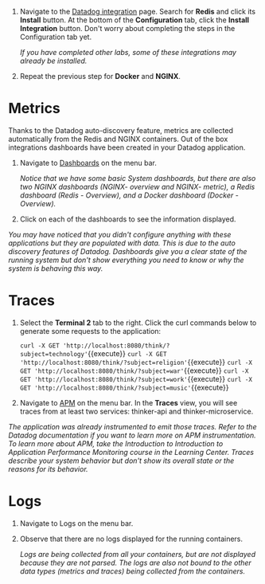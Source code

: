 1. Navigate to the <a href="https://app.datadoghq.com/account/settings" target="_datadog">Datadog integration</a> page. Search for **Redis** and click its **Install** button. At the bottom of the **Configuration** tab, click the **Install Integration** button. Don't worry about completing the steps in the Configuration tab yet.

    _If you have completed other labs, some of these integrations may already be installed._

2. Repeat the previous step for **Docker** and **NGINX**.

# Metrics

Thanks to the Datadog auto-discovery feature, metrics are collected automatically from the Redis and NGINX containers. Out of the box integrations dashboards have been created in your Datadog application.

1. Navigate to <a href="https://app.datadoghq.com/dashboard/lists" target="_datadog">Dashboards</a> on the menu bar. 
   
   *Notice that we have some basic System dashboards, but there are also two NGINX dashboards (NGINX- overview and NGINX- metric), a Redis dashboard (Redis - Overview), and a Docker dashboard (Docker - Overview).*

2. Click on each of the dashboards to see the information displayed.
  
  *You may have noticed that you didn't configure anything with these applications but they are populated with data. This is due to the auto discovery features of Datadog. Dashboards give you a clear state of the running system but don't show everything you need to know or why the system is behaving this way.*

# Traces

1. Select the **Terminal 2** tab to the right. Click the curl commands below to generate some requests to the application:

    `curl -X GET 'http://localhost:8080/think/?subject=technology'`{{execute}}
    `curl -X GET 'http://localhost:8080/think/?subject=religion'`{{execute}}
    `curl -X GET 'http://localhost:8080/think/?subject=war'`{{execute}}
    `curl -X GET 'http://localhost:8080/think/?subject=work'`{{execute}}
    `curl -X GET 'http://localhost:8080/think/?subject=music'`{{execute}}

2. Navigate to <a href="https://app.datadoghq.com/apm/traces" target="_datadog">APM</a> on the menu bar. In the **Traces** view, you will see traces from at least two services: thinker-api and thinker-microservice. 

  *The application was already instrumented to emit those traces. Refer to the Datadog documentation if you want to learn more on APM instrumentation. To learn more about APM, take the Introduction to Introduction to Application Performance Monitoring course in the Learning Center. Traces describe your system behavior but don't show its overall state or the reasons for its behavior.*

# Logs

1. Navigate to Logs on the menu bar.

2. Observe that there are no logs displayed for the running containers.

   *Logs are being collected from all your containers, but are not displayed because they are not parsed. The logs are also not bound to the other data types (metrics and traces) being collected from the containers.*
